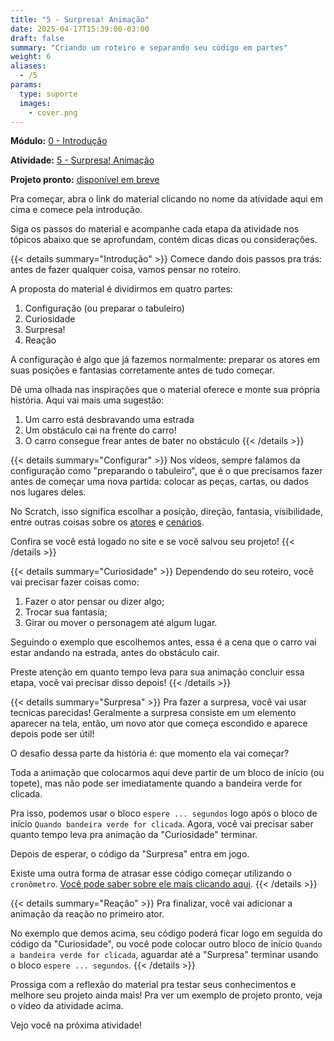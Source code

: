 ```yaml
---
title: "5 - Surpresa! Animação"
date: 2025-04-17T15:39:00-03:00
draft: false
summary: "Criando um roteiro e separando seu código em partes"
weight: 6
aliases:
  - /5
params:
  type: suporte
  images:
    - cover.png
---
```


**Módulo:** [0 - Introdução](https://projects.raspberrypi.org/pt-BR/pathways/scratch-intro)

**Atividade:** [5 - Surpresa! Animação](https://projects.raspberrypi.org/pt-BR/projects/surprise-animation/0)

**Projeto pronto:** [disponível em breve](#)

Pra começar, abra o link do material clicando no nome da atividade aqui em cima e comece pela introdução.

Siga os passos do material e acompanhe cada etapa da atividade nos tópicos abaixo que se aprofundam, contém dicas dicas ou considerações.

{{< details summary="Introdução" >}}
Comece dando dois passos pra trás: antes de fazer qualquer coisa, vamos pensar no roteiro.

A proposta do material é dividirmos em quatro partes:

1. Configuração (ou preparar o tabuleiro)
2. Curiosidade
3. Surpresa!
4. Reação

A configuração é algo que já fazemos normalmente: preparar os atores em suas posições e fantasias corretamente antes de tudo começar.

Dê uma olhada nas inspirações que o material oferece e monte sua própria história. Aqui vai mais uma sugestão:

1. Um carro está desbravando uma estrada
2. Um obstáculo cai na frente do carro!
3. O carro consegue frear antes de bater no obstáculo
{{< /details >}}

{{< details summary="Configurar" >}}
Nos vídeos, sempre falamos da configuração como "preparando o tabuleiro", que é o que precisamos fazer antes de começar uma nova partida: colocar as peças, cartas, ou dados nos lugares deles.

No Scratch, isso significa escolhar a posição, direção, fantasia, visibilidade, entre outras coisas sobre os [atores](/conceitos/atores/) e [cenários](/conceitos/cenarios/).

Confira se você está logado no site e se você salvou seu projeto!
{{< /details >}}

{{< details summary="Curiosidade" >}}
Dependendo do seu roteiro, você vai precisar fazer coisas como:

1. Fazer o ator pensar ou dizer algo;
2. Trocar sua fantasia;
3. Girar ou mover o personagem até algum lugar.

Seguindo o exemplo que escolhemos antes, essa é a cena que o carro vai estar andando na estrada, antes do obstáculo cair.

Preste atenção em quanto tempo leva para sua animação concluir essa etapa, você vai precisar disso depois!
{{< /details >}}

{{< details summary="Surpresa" >}}
Pra fazer a surpresa, você vai usar tecnicas parecidas! Geralmente a surpresa consiste em um elemento aparecer na tela, então, um novo ator que começa escondido e aparece depois pode ser útil!

O desafio dessa parte da história é: que momento ela vai começar?

Toda a animação que colocarmos aqui deve partir de um bloco de início (ou topete), mas não pode ser imediatamente quando a bandeira verde for clicada.

Pra isso, podemos usar o bloco `espere ... segundos` logo após o bloco de início `Quando bandeira verde for clicada`. Agora, você vai precisar saber quanto tempo leva pra animação da "Curiosidade" terminar.

Depois de esperar, o código da "Surpresa" entra em jogo.

Existe uma outra forma de atrasar esse código começar utilizando o `cronômetro`. [Você pode saber sobre ele mais clicando aqui](/conceitos/cronometro/).
{{< /details >}}

{{< details summary="Reação" >}}
Pra finalizar, você vai adicionar a animação da reação no primeiro ator.

No exemplo que demos acima, seu código poderá ficar logo em seguida do código da "Curiosidade", ou você pode colocar outro bloco de início `Quando a bandeira verde for clicada`, aguardar até a "Surpresa" terminar usando o bloco `espere ... segundos`.
{{< /details >}}

Prossiga com a reflexão do material pra testar seus conhecimentos e melhore seu projeto ainda mais! Pra ver um exemplo de projeto pronto, veja o vídeo da atividade acima.

Vejo você na próxima atividade!
